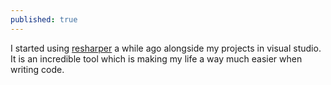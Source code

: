 ```yaml
---
published: true
---
```

I started using [resharper](https://www.jetbrains.com/resharper/?gclid=EAIaIQobChMIkdHCxbix3wIVB-d3Ch2gSg6sEAAYASAAEgJ2gfD_BwE&gclsrc=aw.ds) a while ago alongside my projects in visual studio.
It is an incredible tool which is making my life a way much easier when writing code.
